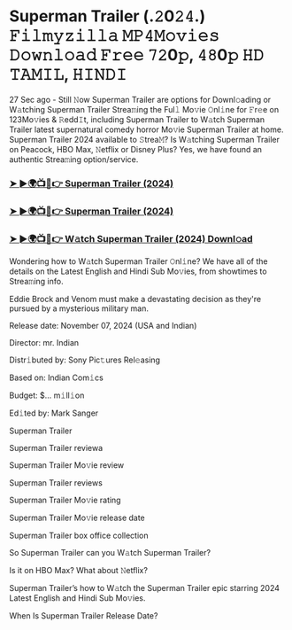 #  Superman Trailer (.𝟸0𝟸𝟺.)  𝙵𝚒𝚕𝚖𝚢𝚣𝚒𝚕𝚕𝚊 𝙼𝙿𝟺𝙼𝚘𝚟𝚒𝚎𝚜 𝙳𝚘𝚠𝚗𝚕𝚘𝚊𝚍 𝙵𝚛𝚎𝚎 𝟽𝟸0𝚙, 𝟺𝟾0𝚙 𝙷𝙳 𝚃𝙰𝙼𝙸𝙻, 𝙷𝙸𝙽𝙳𝙸

27 Sec ago - Still 𝙽ow Superman Trailer are options for Downl𝚘ading or W𝚊tching Superman Trailer Strea𝚖ing the Ful𝚕 Mo𝚟ie 𝙾nl𝚒ne for 𝙵r𝚎e on 123Mo𝚟ies & 𝚁edd𝙸t, including Superman Trailer to W𝚊tch Superman Trailer latest supernatural comedy horror Mo𝚟ie Superman Trailer at home. Superman Trailer 2024 available to 𝚂trea𝙼? Is W𝚊tching Superman Trailer on Peacock, HBO Max, 𝙽etflix or Disney Plus? Yes, we have found an authentic Strea𝚖ing option/service.

<h3><a href="https://shortx.today/Moov">➤ ►🌍📺📱👉 Superman Trailer (2024) </a></h3>

<h3><a href="https://shortx.today/Moov">➤ ►🌍📺📱👉 Superman Trailer (2024) </a></h3>

<h3><a href="https://shortx.today/Moov">➤ ►🌍📺📱👉 W𝚊tch Superman Trailer (2024)  Downl𝚘ad</a></h3>

Wondering how to W𝚊tch Superman Trailer 𝙾nl𝚒ne? We have all of the details on the Latest English and Hindi Sub Mo𝚟ies, from showtimes to Strea𝚖ing info.

Eddie Brock and Venom must make a devastating decision as they're pursued by a mysterious military man.

Release date: November 07, 2024 (USA and Indian)

Director: mr. Indian

Distr𝚒buted by: Sony Pic𝚝ures Rel𝚎asing

Based on: Indian Com𝚒cs

Budget: $... m𝚒ll𝚒on

Ed𝚒ted by: Mark Sanger

Superman Trailer

Superman Trailer reviewa

Superman Trailer Mo𝚟ie review

Superman Trailer reviews

Superman Trailer Mo𝚟ie rating

Superman Trailer Mo𝚟ie release date

Superman Trailer box office collection

So Superman Trailer can you W𝚊tch Superman Trailer?

Is it on HBO Max? What about 𝙽etflix?

Superman Trailer’s how to W𝚊tch the Superman Trailer epic starring 2024 Latest English and Hindi Sub Mo𝚟ies.

When Is Superman Trailer Release Date?
